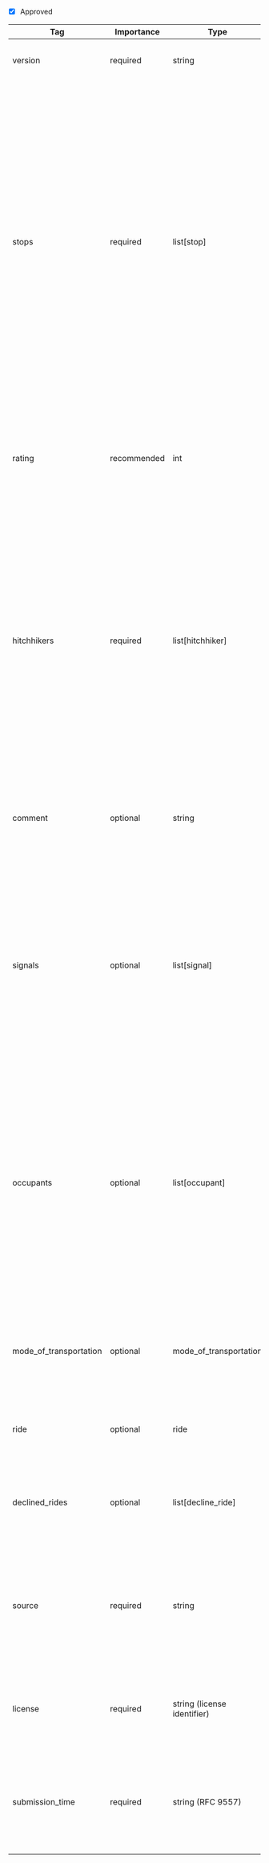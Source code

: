 - [x] Approved


| Tag                  | Importance   | Type                | Description                                                                                                         | Enum           | Example |
|----------------------|--------------|---------------------|---------------------------------------------------------------------------------------------------------------------|----------------|---------|
| version | required | string | Version of this standard being used in format x.y.z | `0.0.0` | {"version": "0.0.0"} |
| stops                | required  | list[stop]            | Space and time information to describe the ride. At least one item is required. The first item in the list marks the origin of the ride. If there is more than one item, then the last item marks the destination of the ride. For the destination no `departure_time` or `waiting_time` are allowed to be specified. If there are more than two items the items in between mark intermediate stops of the ride e.g. a break at a rest station.                                                                             |                |[{location: {latitude:52.3020268, longitude:13.0158591, is_exact: true}, arrival_time: 2025-06-05T11:05:54+02:00[Europe/Berlin], departure_time: 2025-06-05T12:05:54+02:00[Europe/Berlin], waiting_time: 60M}, {location: {latitude:52.2520882, longitude:12.29463, is_exact: true}, arrival_time: 2025-06-05T13:05:54+02:00[Europe/Berlin], departure_time: 2025-06-05T13:15:54+02:00[Europe/Berlin], waiting_time: 10M}, {location: {latitude:52.1257667, longitude:11.3303771, is_exact: true}, arrival_time: 2025-06-05T14:05:54+02:00[Europe/Berlin]}]
| rating          | recommended  | int                 | Very subjective rating of the spot where the ride started. From 1 (senseless to hitchhike there) to 5 (excellent for hitchhiking).                                                         | 1, 2, 3, 4, 5  |4           |
| hitchhikers          | required  | list[hitchhiker]        | Most often a description of a solo-hitchhiker but also caters for couples or groups of hitchhikers. To convey not more than the number of hitchhikers use a list of `person` objects where the `nickname` is set to `Anonymous`. Thus `Anonymous` cannot be used as a nickname to uniquely identify a person.                |                | [{"nickname": "Alice", "hitchhiking_since": 2019, "origin_location": "Milano", "origin_country": "IT", "year_of_birth": 2000, "gender": "prefer_not_to_say", "languages": ["ita", "fra"], "was_driver": false}, {"nickname": "Anonymous", "gender": "male"}]
| comment              | optional  | string              | Any free-form comment about the starting location, destination or the entire ride. Preferrably in English language.                                 |                | A couple picked us up on their way to Southern Italy.
| signals               | optional  | list[signal]            | Information about the methods used to solicit the ride. List them in the order that they were used. If a `waiting_time` is given for the origin of the ride in `stops` then the sum of `duration` for all items here has to be smaller than or equal to this `waiting_time`.                                                                  |                |[{"methods": ["thumb", "sign"], "sign_content": "Straßburg - Strasbourg", "sign_languages": ["deu", "fra"], "total_solicited": 100, "duration": "PT30M" }, { "methods": ["asking"], "asking_content": "Are you driving towards Strasbourg?", "asking_languages": ["eng"], "total_solicited": 10, "duration": "PT60M" }]    
| occupants           | optional  | list[occupant]     | List of occupants in the vehicle not including the hitchhiker, putting specific emphasize on the driver and people who agree to pick up the hitchhiker. To convey not more than the number of occupants use a list of  `person` objects where the first one has `was_driver` set to `true` and `false` for the remaining.         |                | [{"reason_to_pick_up": ["was_hitchhiker", "environmental", "sympathy"], "origin_location": "Paris", "origin_country": "FR", "year_of_birth": 1980, "gender": "male", "languages": ["eng", "fra"], "was_driver": true}, {"was_driver": false}]
| mode_of_transportation              | optional  | mode_of_transportation    | Information about the vehicle that was used for the ride. In rarer cases this could be a plane or boat as well.           |                | {"kind": "car", "make": "Toyota", "model": "Corolla", "license_plate_country": "DE", "license_plate_identifier": "B"}
| ride                 | optional  | ride                | Information about the ride of the car beyond the hitchhiker's ride.                                                 |                | {"vehicle_destination": {"latitude": 52.5580333, "longitude": 11.2675331, "is_exact": true}, "reasons": ["commute"]}
| declined_rides       | optional  | list[decline_ride]  | Information about rides that were offered to the hitchhiker but that were declined by the them.                     |                | [{"destination": {"latitude": 52.4680333, "longitude": 13.2675331, "is_exact": false}, "reasons": ["wrong_direction", "safety_concern"]}, {"destination": {"latitude": 52.0680333, "longitude": 12.5435331, "is_exact": true}, "reasons": ["too_slow"]}]
| source       | required  | string  | Source of this record by URL of the application. Or "private" if the records stem from an independently and individually collected source.               |                |https://hitchwiki.org
| license       | required  | string (license identifier)  | The license to indicate permissions that that apply to this entry. Use a lower case license identifier.             |`apache-2.0`, `mit`, `cc-by-4.0`, `odbl`, ...                 | cc-by-4.0
| submission_time   | required  | string (RFC 9557) | Date, time and an optional time zone when this record was created (submitted to the `source`) in [RFC 9557](https://www.rfc-editor.org/rfc/rfc9557.html) format. |      |2025-05-19T17:39:57-08:00[America/Los_Angeles]
